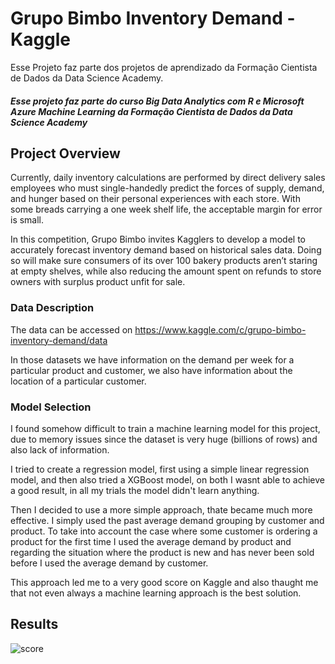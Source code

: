 # Grupo Bimbo Inventory Demand - Kaggle
 
Esse Projeto faz parte dos projetos de aprendizado da Formação Cientista de Dados da Data Science Academy.

##### Esse projeto faz parte do curso Big Data Analytics com R e Microsoft Azure Machine Learning da Formação Cientista de Dados da Data Science Academy


## Project Overview

Currently, daily inventory calculations are performed by direct delivery sales employees who must single-handedly predict the forces of supply, demand, and hunger based on their personal experiences with each store. With some breads carrying a one week shelf life, the acceptable margin for error is small.

In this competition, Grupo Bimbo invites Kagglers to develop a model to accurately forecast inventory demand based on historical sales data. Doing so will make sure consumers of its over 100 bakery products aren’t staring at empty shelves, while also reducing the amount spent on refunds to store owners with surplus product unfit for sale.



### Data Description


The data can be accessed on https://www.kaggle.com/c/grupo-bimbo-inventory-demand/data

In those datasets we have information on the demand per week for a particular product and customer, we also have information about the location of a particular customer.



### Model Selection

I found somehow difficult to train a machine learning model for this project, due to memory issues since the dataset is very huge (billions of rows) and also lack of information.

I tried to create a regression model, first using a simple linear regression model, and then also tried a XGBoost model, on both I wasnt able to achieve a good result, in all my trials the model didn't learn anything.

Then I decided to use  a more simple approach, thate became much more effective. I simply used the past average demand grouping by customer and product. To take into account the case where some customer is ordering a product for the first time I used the average demand by product and regarding the situation where the product is new and has never been sold before I used the average demand by customer.

This approach led me to a very good score on Kaggle and also thaught me that not even always a machine learning approach is the best solution.


## Results

![score](https://user-images.githubusercontent.com/69984472/132924806-0dfa9844-2c21-4dcf-a0f2-f768b472dadc.png)
